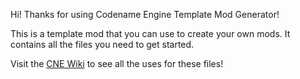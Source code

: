 
Hi! Thanks for using Codename Engine Template Mod Generator!

This is a template mod that you can use to create your own mods. It contains all the files you need to get started.

Visit the [CNE Wiki](https://codename-engine.com/) to see all the uses for these files!
